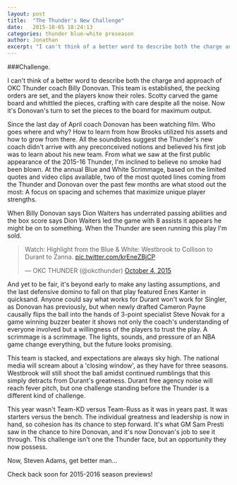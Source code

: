 ```yaml
---
layout: post
title:  "The Thunder's New Challenge"
date:   2015-10-05 18:24:13
categories: thunder blue-white preseason
author: Jonathan
excerpt: "I can't think of a better word to describe both the charge and approach of OKC Thunder coach Billy Donovan. This team is established, the pecking orders are set, and the players know their roles. Scotty carved the game board and whittled the pieces..."
---
```

###Challenge.

I can't think of a better word to describe both the charge and approach of OKC Thunder coach Billy Donovan. This team is established, the pecking orders are set, and the players know their roles. Scotty carved the game board and whittled the pieces, crafting with care despite all the noise. Now it's Donovan's turn to set the pieces to the board for maximum output.

Since the last day of April coach Donovan has been watching film. Who goes where and why? How to learn from how Brooks utilized his assets and how to grow from there. All the soundbites suggest the Thunder's new coach didn't arrive with any preconceived notions and believed his first job was to learn about his new team. From what we saw at the first public appearance of the 2015-16 Thunder, I'm inclined to believe no smoke had been blown. At the annual Blue and White Scrimmage, based on the limited quotes and video clips available, two of the most quoted lines coming from the Thunder and Donovan over the past few months are what stood out the most: A focus on spacing and schemes that maximize unique player strengths.

When Billy Donovan says Dion Waiters has underrated passing abilities and the box score says Dion Waiters led the game with 8 assists it appears he might be on to something. When the Thunder are seen running this play I'm sold.

<p><blockquote class="twitter-video" lang="en"><p lang="en" dir="ltr">Watch: Highlight from the Blue &amp; White: Westbrook to Collison to Durant to Zanna. <a href="http://t.co/krEneZBjCP">pic.twitter.com/krEneZBjCP</a></p>&mdash; OKC THUNDER (@okcthunder) <a href="https://twitter.com/okcthunder/status/650813679361875968">October 4, 2015</a></blockquote></p>
<script async src="//platform.twitter.com/widgets.js" charset="utf-8"></script>


And yet to be fair, it's beyond early to make any lasting assumptions, and the last defensive domino to fall on that play featured Enes Kanter in quicksand. Anyone could say what works for Durant won't work for Singler, as Donovan has previously, but when newly drafted Cameron Payne causally flips the ball into the hands of 3-point specialist Steve Novak for a game winning buzzer beater it shows not only the coach's understanding of everyone involved but a willingness of the players to trust the play. A scrimmage is a scrimmage. The lights, sounds, and pressure of an NBA game change everything, but the future looks promising.

This team is stacked, and expectations are always sky high. The national media will scream about a 'closing window', as they have for three seasons. Westbrook will still shoot the ball amidst continued rumblings that this simply detracts from Durant's greatness. Durant free agency noise will reach fever pitch, but one challenge standing before the Thunder is a different kind of challenge. 

This year wasn't Team-KD versus Team-Russ as it was in years past. It was starters versus the bench. The individual greatness and leadership is now in hand, so cohesion has its chance to step forward. It's what GM Sam Presti saw in the chance to hire Donovan, and it's now Donovan's job to see it through. This challenge isn't one the Thunder face, but an opportunity they now possess.

Now, Steven Adams, get better man...

Check back soon for 2015-2016 season previews!
